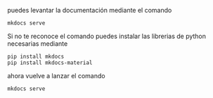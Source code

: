 puedes levantar la documentación mediante el comando 

```
mkdocs serve
```

Si no te reconoce el comando puedes instalar las librerias de python necesarias mediante

```
pip install mkdocs
pip install mkdocs-material
```

ahora vuelve a lanzar el comando 

```
mkdocs serve
```